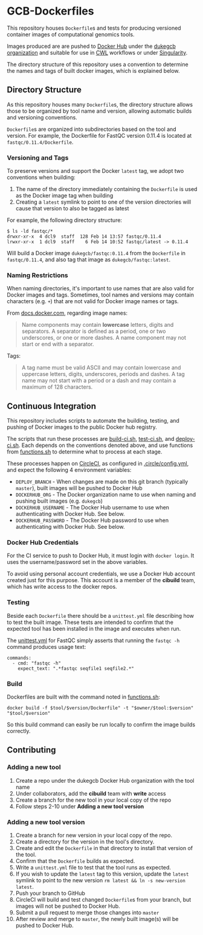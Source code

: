 GCB-Dockerfiles
==========

This repository houses `Dockerfile`s and tests for producing versioned container images of computational genomics tools.

Images produced are are pushed to [Docker Hub](https://hub.docker.com/) under the [dukegcb organization](https://hub.docker.com/u/dukegcb/) and suitable for use in [CWL](https://commonwl.org) workflows or under [Singularity](http://singularity.lbl.gov).

The directory structure of this repository uses a convention to determine the names and tags of built docker images, which is explained below.

## Directory Structure

As this repository houses many `Dockerfile`s, the directory structure allows those to be organized by tool name and version, allowing automatic builds and versioning conventions.

`Dockerfile`s are organized into subdirectories based on the tool and version. For example, the Dockerfile for FastQC version 0.11.4 is located at `fastqc/0.11.4/Dockerfile`.

### Versioning and Tags

To preserve versions and support the Docker `latest` tag, we adopt two conventions when building:

1. The name of the directory immediately containing the `Dockerfile` is used as the Docker image tag when building
2. Creating a `latest` symlink to point to one of the version directories will cause that version to also be tagged as latest

For example, the following directory structure:

```
$ ls -ld fastqc/*
drwxr-xr-x  4 dcl9  staff  128 Feb 14 13:57 fastqc/0.11.4
lrwxr-xr-x  1 dcl9  staff    6 Feb 14 10:52 fastqc/latest -> 0.11.4
```

Will build a Docker image `dukegcb/fastqc:0.11.4` from the `Dockerfile` in `fastqc/0.11.4`, and also tag that image as `dukegcb/fastqc:latest`.

### Naming Restrictions

When naming directories, it's important to use names that are also valid for Docker images and tags. Sometimes, tool names and versions may contain characters (e.g. `+`) that are not valid for Docker image names or tags.

From [docs.docker.com](https://docs.docker.com/engine/reference/commandline/tag/#extended-description), regarding image names:

> Name components may contain **lowercase** letters, digits and separators. A separator is defined as a period, one or two underscores, or one or more dashes. A name component may not start or end with a separator.

Tags:

> A tag name must be valid ASCII and may contain lowercase and uppercase letters, digits, underscores, periods and dashes. A tag name may not start with a period or a dash and may contain a maximum of 128 characters.

## Continuous Integration

This repository includes scripts to automate the building, testing, and pushing of Docker images to the public Docker hub registry.

The scripts that run these processes are [build-ci.sh](build-ci.sh), [test-ci.sh](test-ci.sh), and [deploy-ci.sh](deploy-ci.sh). Each depends on the conventions denoted above, and use functions from [functions.sh](functions.sh) to determine what to process at each stage.

These processes happen on [CircleCI](https://circleci.com/gh/Duke-GCB/GCB-Dockerfiles), as configured in  [.circle/config.yml](.circle/config.yml), and expect the following 4 environment variables:

- `DEPLOY_BRANCH` - When changes are made on this git branch (typically `master`), built images will be pushed to Docker Hub
- `DOCKERHUB_ORG` - The Docker organization name to use when naming and pushing built images (e.g. `dukegcb`)
- `DOCKERHUB_USERNAME` - The Docker Hub username to use when authenticating with Docker Hub. See below.
- `DOCKERHUB_PASSWORD` - The Docker Hub password to use when authenticating with Docker Hub. See below.

### Docker Hub Credentials

For the CI service to push to Docker Hub, it must login with `docker login`. It uses the username/password set in the above variables.

To avoid using personal account credentials, we use a Docker Hub account created just for this purpose. This account is a member of the **cibuild** team, which has write access to the docker repos.

### Testing

Beside each `Dockerfile` there should be a `unittest.yml` file describing how to test the built image.  These tests are intended to confirm that the expected tool has been installed in the image and executes when run.

The [unittest.yml](fastqc/0.11.4/unittest.yml) for FastQC simply asserts that running the `fastqc -h` command produces usage text:

```
commands:
  - cmd: "fastqc -h"
    expect_text: ".*fastqc seqfile1 seqfile2.*"
```

### Build

Dockerfiles are built with the command noted in [functions.sh](functions.sh):

```
docker build -f $tool/$version/Dockerfile" -t "$owner/$tool:$version" "$tool/$version"
```

So this build command can easily be run locally to confirm the image builds correctly.

## Contributing

### Adding a new tool

1. Create a repo under the dukegcb Docker Hub organization with the tool name
2. Under collaborators, add the **cibuild** team with **write** access
3. Create a branch for the new tool in your local copy of the repo
4. Follow steps 2-10 under **Adding a new tool version**

### Adding a new tool version

1. Create a branch for new version in your local copy of the repo.
2. Create a directory for the version in the tool's directory.
3. Create and edit the `Dockerfile` in that directory to install that version of the tool.
4. Confirm that the `Dockerfile` builds as expected.
5. Write a `unittest.yml` file to test that the tool runs as expected.
6. If you wish to update the `latest` tag to this version, update the `latest` symlink to point to the new version `rm latest && ln -s new-version latest`.
7. Push your branch to GitHub
8. CircleCI will build and test changed `Dockerfile`s from your branch, but images will not be pushed to Docker Hub.
9. Submit a pull request to merge those changes into `master`
10. After review and merge to `master`, the newly built image(s) will be pushed to Docker Hub.
